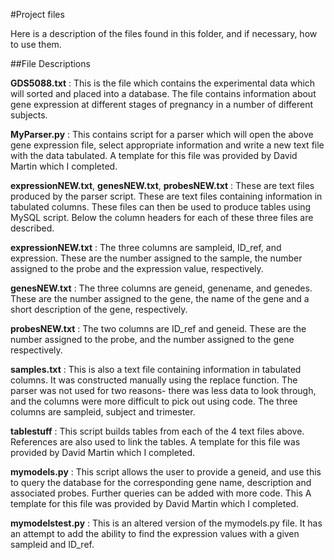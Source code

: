#Project files

Here is a description of the files found in this folder, and if necessary, how to use them. 

##File Descriptions



**GDS5088.txt** : This is the file which contains the experimental data which will sorted and placed into a database. The file contains information about gene expression at different stages of pregnancy in a number of different subjects. 

**MyParser.py** : This contains script for a parser which will open the above gene expression file, select appropriate information and write a new text file with the data tabulated. A template for this file was provided by David Martin which I completed. 

**expressionNEW.txt**, **genesNEW.txt**, **probesNEW.txt** : These are text files produced by the parser script. These are text files containing information in tabulated columns. These files can then be used to produce tables using MySQL script. Below the column headers for each of these three files are described.

**expressionNEW.txt** : The three columns are sampleid, ID_ref, and expression. These are the number assigned to the sample, the number assigned to the probe and the expression value, respectively. 

**genesNEW.txt** : The three columns are geneid, genename, and genedes. These are the number assigned to the gene, the name of the gene and a short description of the gene, respectively. 

**probesNEW.txt** : The two columns are ID_ref and geneid. These are the number assigned to the probe, and the number assigned to the gene respectively. 


**samples.txt** : This is also a text file containing information in tabulated columns. It was constructed manually using the replace function. The parser was not used for two reasons- there was less data to look through, and the columns were more difficult to pick out using code. The three columns are sampleid, subject and trimester. 

**tablestuff** : This script builds tables from each of the 4 text files above. References are also used to link the tables. A template for this file was provided by David Martin which I completed. 

**mymodels.py** : This script allows the user to provide a geneid, and use this to query the database for the corresponding gene name, description and associated probes. Further queries can be added with more code. This A template for this file was provided by David Martin which I completed. 

**mymodelstest.py** : This is an altered version of the mymodels.py file. It has an attempt to add the ability to find the expression values with a given sampleid and ID_ref.

